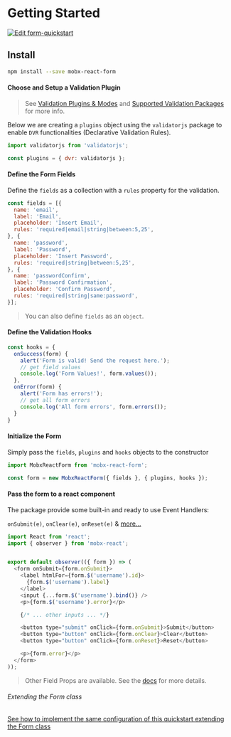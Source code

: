 # Getting Started

[![Edit form-quickstart](https://codesandbox.io/static/img/play-codesandbox.svg)](https://codesandbox.io/s/nrrZgG8y4)

## Install

```bash
npm install --save mobx-react-form
```

#### Choose and Setup a Validation Plugin

> See [Validation Plugins & Modes](validation/plugins.html)
 and [Supported Validation Packages](validation/supported-packages.html) for more info.

Below we are creating a `plugins` object using the `validatorjs` package to enable `DVR` functionalities (Declarative Validation Rules).

```javascript
import validatorjs from 'validatorjs';

const plugins = { dvr: validatorjs };
```

#### Define the Form Fields

Define the `fields` as a collection with a `rules` property for the validation.

```javascript
const fields = [{
  name: 'email',
  label: 'Email',
  placeholder: 'Insert Email',
  rules: 'required|email|string|between:5,25',
}, {
  name: 'password',
  label: 'Password',
  placeholder: 'Insert Password',
  rules: 'required|string|between:5,25',
}, {
  name: 'passwordConfirm',
  label: 'Password Confirmation',
  placeholder: 'Confirm Password',
  rules: 'required|string|same:password',
}];
```

> You can also define `fields` as an `object`.

#### Define the Validation Hooks

```javascript
const hooks = {
  onSuccess(form) {
    alert('Form is valid! Send the request here.');
    // get field values
    console.log('Form Values!', form.values());
  },
  onError(form) {
    alert('Form has errors!');
    // get all form errors
    console.log('All form errors', form.errors());
  }
}
```

#### Initialize the Form

Simply pass the `fields`, `plugins` and `hooks` objects to the constructor

```javascript
import MobxReactForm from 'mobx-react-form';

const form = new MobxReactForm({ fields }, { plugins, hooks });
```

#### Pass the form to a react component

The package provide some built-in and ready to use Event Handlers:

`onSubmit(e)`, `onClear(e)`, `onReset(e)` & [more...](events/event-handlers.html)

```javascript
import React from 'react';
import { observer } from 'mobx-react';


export default observer(({ form }) => (
  <form onSubmit={form.onSubmit}>
    <label htmlFor={form.$('username').id}>
      {form.$('username').label}
    </label>
    <input {...form.$('username').bind()} />
    <p>{form.$('username').error}</p>

    {/* ... other inputs ... */}

    <button type="submit" onClick={form.onSubmit}>Submit</button>
    <button type="button" onClick={form.onClear}>Clear</button>
    <button type="button" onClick={form.onReset}>Reset</button>

    <p>{form.error}</p>
  </form>
));
```

> Other Field Props are available. See the [docs](api-reference/fields-properties.html) for more details.

###### Extending the Form class

[See how to implement the same configuration of this quickstart extending the Form class](getting-started-class.html)

